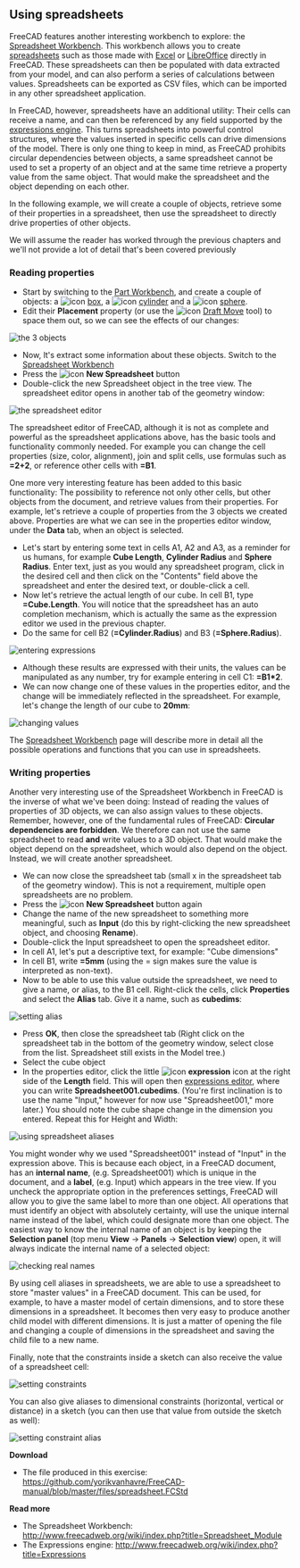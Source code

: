 ## Using spreadsheets

FreeCAD features another interesting workbench to explore: the [Spreadsheet Workbench](http://www.freecadweb.org/wiki/index.php?title=Spreadsheet_Module). This workbench allows you to create [spreadsheets](https://en.wikipedia.org/wiki/Spreadsheet) such as those made with [Excel](https://en.wikipedia.org/wiki/Microsoft_Excel) or [LibreOffice](https://en.wikipedia.org/wiki/OpenOffice.org_Calc) directly in FreeCAD. These spreadsheets can then be populated with data extracted from your model, and can also perform a series of calculations between values. Spreadsheets can be exported as CSV files, which can be imported in any other spreadsheet application.

In FreeCAD, however, spreadsheets have an additional utility: Their cells can receive a name, and can then be referenced by any field supported by the [expressions engine](http://www.freecadweb.org/wiki/index.php?title=Expressions). This turns spreadsheets into powerful control structures, where the values inserted in specific cells can drive dimensions of the model. There is only one thing to keep in mind, as FreeCAD prohibits circular dependencies between objects, a same spreadsheet cannot be used to set a property of an object and at the same time retrieve a property value from the same object. That would make the spreadsheet and the object depending on each other.

In the following example, we will create a couple of objects, retrieve some of their properties in a spreadsheet, then use the spreadsheet to directly drive properties of other objects.

We will assume the reader has worked through the previous chapters and we'll not provide a lot of detail that's been covered previously

### Reading properties

* Start by switching to the [Part Workbench](http://www.freecadweb.org/wiki/index.php?title=Part_Workbench), and create a couple of objects: a ![icon](http://www.freecadweb.org/wiki/images/thumb/a/a5/Part_Box.png/16px-Part_Box.png) [box](http://www.freecadweb.org/wiki/index.php?title=Part_Box), a ![icon](http://www.freecadweb.org/wiki/images/thumb/d/d4/Part_Cylinder.png/16px-Part_Cylinder.png) [cylinder](http://www.freecadweb.org/wiki/index.php?title=Part_Cylinder) and a ![icon](http://www.freecadweb.org/wiki/images/thumb/4/4b/Part_Sphere.png/16px-Part_Sphere.png) [sphere](http://www.freecadweb.org/wiki/index.php?title=Part_Sphere).
* Edit their **Placement** property (or use the ![icon](http://www.freecadweb.org/wiki/images/thumb/c/c5/Draft_Move.png/16px-Draft_Move.png) [Draft Move](http://www.freecadweb.org/wiki/index.php?title=Draft_Move) tool) to space them out, so we can see the effects of our changes:

![the 3 objects](http://www.freecadweb.org/wiki/images/c/c1/Exercise_spreadsheet_01.jpg)

* Now, lt's extract some information about these objects. Switch to the [Spreadsheet Workbench](http://www.freecadweb.org/wiki/index.php?title=Spreadsheet_Module)
* Press the ![icon](http://www.freecadweb.org/wiki/images/thumb/c/cb/Spreadsheet_Create.png/16px-Spreadsheet_Create.png) **New Spreadsheet** button
* Double-click the new Spreadsheet object in the tree view. The spreadsheet editor opens in another tab of the geometry window:

![the spreadsheet editor](http://www.freecadweb.org/wiki/images/e/e5/Exercise_spreadsheet_02.jpg)

The spreadsheet editor of FreeCAD, although it is not as complete and powerful as the spreadsheet applications above, has the basic tools and functionality commonly needed.  For example you can change the cell properties (size, color, alignment), join and split cells, use formulas such as **=2+2**, or reference other cells with **=B1**. 

One more very interesting feature has been added to this basic functionality: The possibility to reference not only other cells, but other objects from the document, and retrieve values from their properties. For example, let's retrieve a couple of properties from the 3 objects we created above. Properties are what we can see in the properties editor window, under the **Data** tab, when an object is selected.

* Let's start by entering some text in cells A1, A2 and A3, as a reminder for us humans, for example **Cube Length**, **Cylinder Radius** and **Sphere Radius**.  Enter text, just as you would any spreadsheet program, click in the desired cell and then click on the "Contents" field above the spreadsheet and enter the desired text, or double-click a cell.
* Now let's retrieve the actual length of our cube. In cell B1, type **=Cube.Length**. You will notice that the spreadsheet has an auto completion mechanism, which is actually the same as the expression editor we used in the previous chapter.
* Do the same for cell B2 (**=Cylinder.Radius**) and B3 (**=Sphere.Radius**).

![entering expressions](http://www.freecadweb.org/wiki/images/3/3e/Exercise_spreadsheet_03.jpg)

* Although these results are expressed with their units, the values can be manipulated as any number, try for example entering in cell C1: **=B1*2**.
* We can now change one of these values in the properties editor, and the change will be immediately reflected in the spreadsheet. For example, let's change the length of our cube to **20mm**:

![changing values](http://www.freecadweb.org/wiki/images/8/8b/Exercise_spreadsheet_04.jpg)

The [Spreadsheet Workbench](http://www.freecadweb.org/wiki/index.php?title=Spreadsheet_Module) page will describe more in detail all the possible operations and functions that you can use in spreadsheets.

### Writing properties

Another very interesting use of the Spreadsheet Workbench in FreeCAD is the inverse of what we've been doing: Instead of reading the values of properties of 3D objects, we can also assign values to these objects. Remember, however, one of the fundamental rules of FreeCAD: **Circular dependencies are forbidden**. We therefore can not use the same spreadsheet to read **and** write values to a 3D object. That would make the object depend on the spreadsheet, which would also depend on the object. Instead, we will create another spreadsheet.

* We can now close the spreadsheet tab (small x in the spreadsheet tab of the geometry window). This is not a requirement, multiple open spreadsheets are no problem.
* Press the ![icon](http://www.freecadweb.org/wiki/images/thumb/c/cb/Spreadsheet_Create.png/16px-Spreadsheet_Create.png) **New Spreadsheet** button again
* Change the name of the new spreadsheet to something more meaningful, such as **Input** (do this by right-clicking the new spreadsheet object, and choosing **Rename**).
* Double-click the Input spreadsheet to open the spreadsheet editor.
* In cell A1, let's put a descriptive text, for example: "Cube dimensions"
* In cell B1, write **=5mm** (using the = sign makes sure the value is interpreted as non-text).
* Now to be able to use this value outside the spreadsheet, we need to give a name, or alias, to the B1 cell.  Right-click the cells, click **Properties** and select the **Alias** tab. Give it a name, such as **cubedims**:

![setting alias](http://www.freecadweb.org/wiki/images/0/08/Exercise_spreadsheet_05.jpg)

* Press **OK**, then close the spreadsheet tab (Right click on the spreadsheet tab in the bottom of the geometry window, select close from the list.  Spreadsheet still exists in the Model tree.)
* Select the cube object
* In the properties editor, click the little ![icon](http://www.freecadweb.org/wiki/images/thumb/3/38/Bound-expression-unset.png/16px-Bound-expression-unset.png) **expression** icon at the right side of the **Length** field. This will open then [expressions editor](http://www.freecadweb.org/wiki/index.php?title=Expressions), where you can write **Spreadsheet001.cubedims**. (You're first inclination is to use the name "Input," however for now use "Spreadsheet001," more later.)  You should note the cube shape change in the dimension you entered.  Repeat this for Height and Width:

![using spreadsheet aliases](http://www.freecadweb.org/wiki/images/8/8a/Exercise_spreadsheet_06.jpg)

You might wonder why we used "Spreadsheet001" instead of "Input" in the expression above. This is because each object, in a FreeCAD document, has an **internal name**, (e.g. Spreadsheet001) which is unique in the document, and a **label**, (e.g. Input) which appears in the tree view. If you uncheck the appropriate option in the preferences settings, FreeCAD will allow you to give the same label to more than one object. All operations that must identify an object with absolutely certainty, will use the unique internal name instead of the label, which could designate more than one object. The easiest way to know the internal name of an object is by keeping the **Selection panel** (top menu **View** → **Panels** → **Selection view**) open, it will always indicate the internal name of a selected object:

![checking real names](http://www.freecadweb.org/wiki/images/7/74/Exercise_spreadsheet_07.jpg)

By using cell aliases in spreadsheets, we are able to use a spreadsheet to store "master values" in a FreeCAD document. This can be used, for example, to have a master model of certain dimensions, and to store these dimensions in a spreadsheet. It becomes then very easy to produce another child model with different dimensions.  It is just a matter of opening the file and changing a couple of dimensions in the spreadsheet and saving the child file to a new name.

Finally, note that the constraints inside a sketch can also receive the value of a spreadsheet cell:

![setting constraints](http://www.freecadweb.org/wiki/images/6/63/Exercise_spreadsheet_08.jpg)

You can also give aliases to dimensional constraints (horizontal, vertical or distance)  in a sketch (you can then use that value from outside the sketch as well):

![setting constraint alias](http://www.freecadweb.org/wiki/images/a/a7/Exercise_spreadsheet_09.jpg)

**Download**

* The file produced in this exercise: https://github.com/yorikvanhavre/FreeCAD-manual/blob/master/files/spreadsheet.FCStd

**Read more**

* The Spreadsheet Workbench: http://www.freecadweb.org/wiki/index.php?title=Spreadsheet_Module
* The Expressions engine: http://www.freecadweb.org/wiki/index.php?title=Expressions
